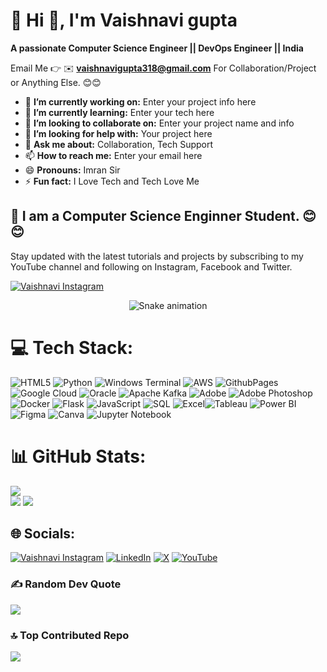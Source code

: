 # 💫 Hi 👋, I'm Vaishnavi gupta
**A passionate Computer Science Engineer || DevOps Engineer || India**

Email Me 👉 ✉️ **vaishnavigupta318@gmail.com** For Collaboration/Project or Anything Else. 😊😊

- 🔭 **I’m currently working on:** Enter your project info here
- 🌱 **I’m currently learning:** Enter your tech here
- 👯 **I’m looking to collaborate on:** Enter your project name and info
- 🤔 **I’m looking for help with:** Your project here
- 💬 **Ask me about:** Collaboration, Tech Support
- 📫 **How to reach me:** Enter your email here
- 😄 **Pronouns:** Imran Sir
- ⚡ **Fun fact:** I Love Tech and Tech Love Me

## 🔗 I am a Computer Science Enginner Student. 😊😊

Stay updated with the latest tutorials and projects by subscribing to my YouTube channel and following on Instagram, Facebook and Twitter.

[![Vaishnavi Instagram](https://img.shields.io/badge/Instagram-Vaishnavi%20Gupta-pink?logo=instagram&logoColor=white)](https://www.instagram.com/its.vaishnavigupta) 

<!-- Snake Game Repo View -->

<div align="center">
  <img src="https://profile-readme-generator.com/assets/snake.svg" alt="Snake animation" />
</div>


# 💻 Tech Stack:
![HTML5](https://img.shields.io/badge/html5-%23E34F26.svg?style=for-the-badge&logo=html5&logoColor=white) ![Python](https://img.shields.io/badge/python-3670A0?style=for-the-badge&logo=python&logoColor=ffdd54) ![Windows Terminal](https://img.shields.io/badge/Windows%20Terminal-%234D4D4D.svg?style=for-the-badge&logo=windows-terminal&logoColor=white) ![AWS](https://img.shields.io/badge/AWS-%23FF9900.svg?style=for-the-badge&logo=amazon-aws&logoColor=white) ![GithubPages](https://img.shields.io/badge/github%20pages-121013?style=for-the-badge&logo=github&logoColor=white) ![Google Cloud](https://img.shields.io/badge/GoogleCloud-%234285F4.svg?style=for-the-badge&logo=google-cloud&logoColor=white) ![Oracle](https://img.shields.io/badge/Oracle-F80000?style=for-the-badge&logo=oracle&logoColor=white) ![Apache Kafka](https://img.shields.io/badge/Apache%20Kafka-000?style=for-the-badge&logo=apachekafka) ![Adobe](https://img.shields.io/badge/adobe-%23FF0000.svg?style=for-the-badge&logo=adobe&logoColor=white) ![Adobe Photoshop](https://img.shields.io/badge/adobe%20photoshop-%2331A8FF.svg?style=for-the-badge&logo=adobe%20photoshop&logoColor=white) ![Docker](https://img.shields.io/badge/Docker-Containerization-2496ED?style=for-the-badge&logo=docker&logoColor=white) ![Flask](https://img.shields.io/badge/Flask-Web%20Framework-000000?style=for-the-badge&logo=flask&logoColor=white) ![JavaScript](https://img.shields.io/badge/JavaScript-Code-F7DF1E?style=for-the-badge&logo=javascript&logoColor=black) ![SQL](https://img.shields.io/badge/SQL-Database%20Querying-4479A1?style=for-the-badge&logo=postgresql&logoColor=white) ![Excel](https://img.shields.io/badge/Microsoft%20Excel-Data%20Analysis-217346?style=for-the-badge&logo=Microsoft%20Excel&logoColor=white)![Tableau](https://img.shields.io/badge/Tableau-Visual%20Analytics-blue?style=for-the-badge&logo=Tableau&logoColor=white) ![Power BI](https://img.shields.io/badge/Power%20BI-Data%20Visualization-yellow?logo=Power-BI&logoColor=white) ![Figma](https://img.shields.io/badge/Figma-Design%20Tool-F24E1E?style=for-the-badge&logo=figma&logoColor=white) ![Canva](https://img.shields.io/badge/Canva-Graphic%20Design-00C4CC?style=for-the-badge&logo=canva&logoColor=white) ![Jupyter Notebook](https://img.shields.io/badge/Jupyter-Notebook-F37626?style=for-the-badge&logo=jupyter&logoColor=white)










# 📊 GitHub Stats:
![](https://github-readme-stats.vercel.app/api/top-langs/?username=alamimran613&theme=dark&hide_border=false&include_all_commits=true&count_private=true&layout=compact)<br>
![](https://github-readme-stats.vercel.app/api?username=alamimran613&theme=dark&hide_border=false&include_all_commits=true&count_private=true)
![](https://github-readme-streak-stats.herokuapp.com/?user=alamimran613&theme=dark&hide_border=false)

## 🌐 Socials:
[![Vaishnavi Instagram](https://img.shields.io/badge/Instagram-Vaishnavi%20Gupta-pink?logo=instagram&logoColor=white)](https://www.instagram.com/its.vaishnavigupta)  [![LinkedIn](https://img.shields.io/badge/LinkedIn-%230077B5.svg?logo=linkedin&logoColor=white)](https://linkedin.com/in/alamimran613) [![X](https://img.shields.io/badge/X-black.svg?logo=X&logoColor=white)](https://x.com/ikyoutuber) [![YouTube](https://img.shields.io/badge/YouTube-%23FF0000.svg?logo=YouTube&logoColor=white)](https://youtube.com/@technosnag) 

### ✍️ Random Dev Quote
![](https://quotes-github-readme.vercel.app/api?type=horizontal&theme=radical)

### 🔝 Top Contributed Repo
![](https://github-contributor-stats.vercel.app/api?username=alamimran613&limit=5&theme=dark&combine_all_yearly_contributions=true)



<!-- Proudly created with GPRM ( https://gprm.itsvg.in ) -->
